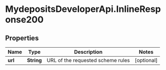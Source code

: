 # MydepositsDeveloperApi.InlineResponse200

## Properties

Name | Type | Description | Notes
------------ | ------------- | ------------- | -------------
**url** | **String** | URL of the requested scheme rules | [optional] 


